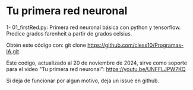 # Tu primera red neuronal

1- 01_firstRed.py: Primera red neuronal básica con python y tensorflow. Predice grados farenheit a partir de grados celsius.

Obtén este código con: git clone https://github.com/cless10/Programas-IA.git

Este codigo, actualizado al 20 de noviembre de 2024, sirve como soporte para el video "Tu primera red neuronal": 
https://youtu.be/UNFFLJPW7KQ

Si deja de funcionar por algun motivo, deja un issue en github.
